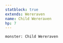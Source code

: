 ```yaml
---
statblock: true
extends: Wereraven
name: Child Wereraven
hp: 7
---
```


```statblock
monster: Child Wereraven
```